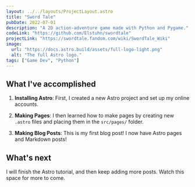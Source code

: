 ```yaml
---
layout: ../../layouts/ProjectLayout.astro
title: "Sword Tale"
pubDate: 2022-07-01
description: "A 2D action-adventure game made with Python and Pygame."
codeLink: "https://github.com/Elstuhn/swordtale"
projectLink: "https://swordtale.fandom.com/wiki/SwordTale_Wiki"
image:
  url: "https://docs.astro.build/assets/full-logo-light.png"
  alt: "The full Astro logo."
tags: ["Game Dev", "Python"]
---
```


## What I've accomplished

1. **Installing Astro**: First, I created a new Astro project and set up my online accounts.

2. **Making Pages**: I then learned how to make pages by creating new `.astro` files and placing them in the `src/pages/` folder.

3. **Making Blog Posts**: This is my first blog post! I now have Astro pages and Markdown posts!

## What's next

I will finish the Astro tutorial, and then keep adding more posts. Watch this space for more to come.
